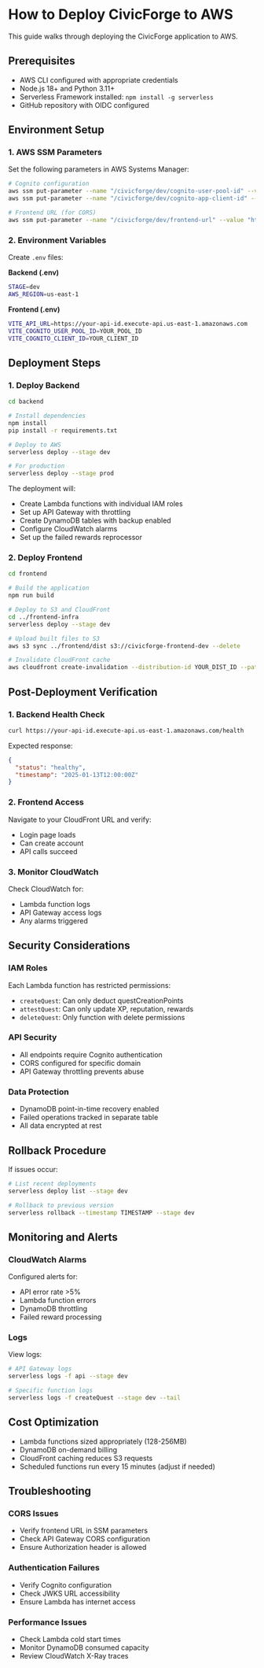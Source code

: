 # How to Deploy CivicForge to AWS

This guide walks through deploying the CivicForge application to AWS.

## Prerequisites

- AWS CLI configured with appropriate credentials
- Node.js 18+ and Python 3.11+
- Serverless Framework installed: `npm install -g serverless`
- GitHub repository with OIDC configured

## Environment Setup

### 1. AWS SSM Parameters

Set the following parameters in AWS Systems Manager:

```bash
# Cognito configuration
aws ssm put-parameter --name "/civicforge/dev/cognito-user-pool-id" --value "YOUR_POOL_ID" --type String
aws ssm put-parameter --name "/civicforge/dev/cognito-app-client-id" --value "YOUR_CLIENT_ID" --type String

# Frontend URL (for CORS)
aws ssm put-parameter --name "/civicforge/dev/frontend-url" --value "https://your-domain.com" --type String
```

### 2. Environment Variables

Create `.env` files:

**Backend (.env)**
```bash
STAGE=dev
AWS_REGION=us-east-1
```

**Frontend (.env)**
```bash
VITE_API_URL=https://your-api-id.execute-api.us-east-1.amazonaws.com
VITE_COGNITO_USER_POOL_ID=YOUR_POOL_ID
VITE_COGNITO_CLIENT_ID=YOUR_CLIENT_ID
```

## Deployment Steps

### 1. Deploy Backend

```bash
cd backend

# Install dependencies
npm install
pip install -r requirements.txt

# Deploy to AWS
serverless deploy --stage dev

# For production
serverless deploy --stage prod
```

The deployment will:
- Create Lambda functions with individual IAM roles
- Set up API Gateway with throttling
- Create DynamoDB tables with backup enabled
- Configure CloudWatch alarms
- Set up the failed rewards reprocessor

### 2. Deploy Frontend

```bash
cd frontend

# Build the application
npm run build

# Deploy to S3 and CloudFront
cd ../frontend-infra
serverless deploy --stage dev

# Upload built files to S3
aws s3 sync ../frontend/dist s3://civicforge-frontend-dev --delete

# Invalidate CloudFront cache
aws cloudfront create-invalidation --distribution-id YOUR_DIST_ID --paths "/*"
```

## Post-Deployment Verification

### 1. Backend Health Check
```bash
curl https://your-api-id.execute-api.us-east-1.amazonaws.com/health
```

Expected response:
```json
{
  "status": "healthy",
  "timestamp": "2025-01-13T12:00:00Z"
}
```

### 2. Frontend Access
Navigate to your CloudFront URL and verify:
- Login page loads
- Can create account
- API calls succeed

### 3. Monitor CloudWatch
Check CloudWatch for:
- Lambda function logs
- API Gateway access logs
- Any alarms triggered

## Security Considerations

### IAM Roles
Each Lambda function has restricted permissions:
- `createQuest`: Can only deduct questCreationPoints
- `attestQuest`: Can only update XP, reputation, rewards
- `deleteQuest`: Only function with delete permissions

### API Security
- All endpoints require Cognito authentication
- CORS configured for specific domain
- API Gateway throttling prevents abuse

### Data Protection
- DynamoDB point-in-time recovery enabled
- Failed operations tracked in separate table
- All data encrypted at rest

## Rollback Procedure

If issues occur:

```bash
# List recent deployments
serverless deploy list --stage dev

# Rollback to previous version
serverless rollback --timestamp TIMESTAMP --stage dev
```

## Monitoring and Alerts

### CloudWatch Alarms
Configured alerts for:
- API error rate >5%
- Lambda function errors
- DynamoDB throttling
- Failed reward processing

### Logs
View logs:
```bash
# API Gateway logs
serverless logs -f api --stage dev

# Specific function logs
serverless logs -f createQuest --stage dev --tail
```

## Cost Optimization

- Lambda functions sized appropriately (128-256MB)
- DynamoDB on-demand billing
- CloudFront caching reduces S3 requests
- Scheduled functions run every 15 minutes (adjust if needed)

## Troubleshooting

### CORS Issues
- Verify frontend URL in SSM parameters
- Check API Gateway CORS configuration
- Ensure Authorization header is allowed

### Authentication Failures
- Verify Cognito configuration
- Check JWKS URL accessibility
- Ensure Lambda has internet access

### Performance Issues
- Check Lambda cold start times
- Monitor DynamoDB consumed capacity
- Review CloudWatch X-Ray traces